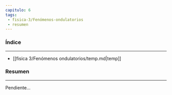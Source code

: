 ```yaml
---
capitulo: 6
tags: 
 - fisica-3/Fenómenos-ondulatorios
 - resumen
---
```

### Índice 
---
* [[fisica 3/Fenómenos ondulatorios/temp.md|temp]]

### Resumen
---
Pendiente...